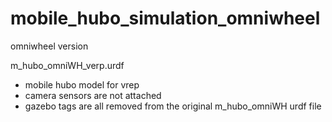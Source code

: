 # mobile_hubo_simulation_omniwheel
omniwheel version

m_hubo_omniWH_verp.urdf
- mobile hubo model for vrep
- camera sensors are not attached
- gazebo tags are all removed from the original m_hubo_omniWH urdf file
